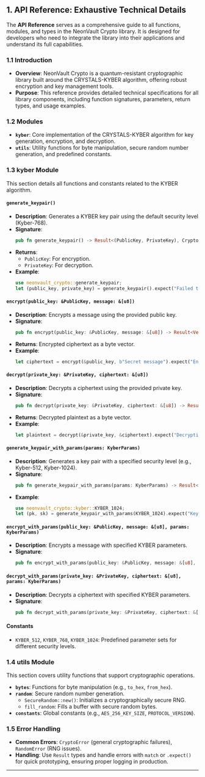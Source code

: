 ## 1. API Reference: Exhaustive Technical Details

The **API Reference** serves as a comprehensive guide to all functions, modules, and types in the NeonVault Crypto library. It is designed for developers who need to integrate the library into their applications and understand its full capabilities.

### 1.1 Introduction
- **Overview**: NeonVault Crypto is a quantum-resistant cryptographic library built around the CRYSTALS-KYBER algorithm, offering robust encryption and key management tools.
- **Purpose**: This reference provides detailed technical specifications for all library components, including function signatures, parameters, return types, and usage examples.

### 1.2 Modules
- **`kyber`**: Core implementation of the CRYSTALS-KYBER algorithm for key generation, encryption, and decryption.
- **`utils`**: Utility functions for byte manipulation, secure random number generation, and predefined constants.

### 1.3 kyber Module
This section details all functions and constants related to the KYBER algorithm.

#### `generate_keypair()`
- **Description**: Generates a KYBER key pair using the default security level (Kyber-768).
- **Signature**:
  ```rust
  pub fn generate_keypair() -> Result<(PublicKey, PrivateKey), CryptoError>
  ```
- **Returns**:
  - `PublicKey`: For encryption.
  - `PrivateKey`: For decryption.
- **Example**:
  ```rust
  use neonvault_crypto::generate_keypair;
  let (public_key, private_key) = generate_keypair().expect("Failed to generate key pair");
  ```

#### `encrypt(public_key: &PublicKey, message: &[u8])`
- **Description**: Encrypts a message using the provided public key.
- **Signature**:
  ```rust
  pub fn encrypt(public_key: &PublicKey, message: &[u8]) -> Result<Vec<u8>, CryptoError>
  ```
- **Returns**: Encrypted ciphertext as a byte vector.
- **Example**:
  ```rust
  let ciphertext = encrypt(&public_key, b"Secret message").expect("Encryption failed");
  ```

#### `decrypt(private_key: &PrivateKey, ciphertext: &[u8])`
- **Description**: Decrypts a ciphertext using the provided private key.
- **Signature**:
  ```rust
  pub fn decrypt(private_key: &PrivateKey, ciphertext: &[u8]) -> Result<Vec<u8>, CryptoError>
  ```
- **Returns**: Decrypted plaintext as a byte vector.
- **Example**:
  ```rust
  let plaintext = decrypt(&private_key, &ciphertext).expect("Decryption failed");
  ```

#### `generate_keypair_with_params(params: KyberParams)`
- **Description**: Generates a key pair with a specified security level (e.g., Kyber-512, Kyber-1024).
- **Signature**:
  ```rust
  pub fn generate_keypair_with_params(params: KyberParams) -> Result<(PublicKey, PrivateKey), CryptoError>
  ```
- **Example**:
  ```rust
  use neonvault_crypto::kyber::KYBER_1024;
  let (pk, sk) = generate_keypair_with_params(KYBER_1024).expect("Keygen failed");
  ```

#### `encrypt_with_params(public_key: &PublicKey, message: &[u8], params: KyberParams)`
- **Description**: Encrypts a message with specified KYBER parameters.
- **Signature**:
  ```rust
  pub fn encrypt_with_params(public_key: &PublicKey, message: &[u8], params: KyberParams) -> Result<Vec<u8>, CryptoError>
  ```

#### `decrypt_with_params(private_key: &PrivateKey, ciphertext: &[u8], params: KyberParams)`
- **Description**: Decrypts a ciphertext with specified KYBER parameters.
- **Signature**:
  ```rust
  pub fn decrypt_with_params(private_key: &PrivateKey, ciphertext: &[u8], params: KyberParams) -> Result<Vec<u8>, CryptoError>
  ```

#### Constants
- `KYBER_512`, `KYBER_768`, `KYBER_1024`: Predefined parameter sets for different security levels.

### 1.4 utils Module
This section covers utility functions that support cryptographic operations.

- **`bytes`**: Functions for byte manipulation (e.g., `to_hex`, `from_hex`).
- **`random`**: Secure random number generation.
  - `SecureRandom::new()`: Initializes a cryptographically secure RNG.
  - `fill_random`: Fills a buffer with secure random bytes.
- **`constants`**: Global constants (e.g., `AES_256_KEY_SIZE`, `PROTOCOL_VERSION`).

### 1.5 Error Handling
- **Common Errors**: `CryptoError` (general cryptographic failures), `RandomError` (RNG issues).
- **Handling**: Use `Result` types and handle errors with `match` or `.expect()` for quick prototyping, ensuring proper logging in production.

---

